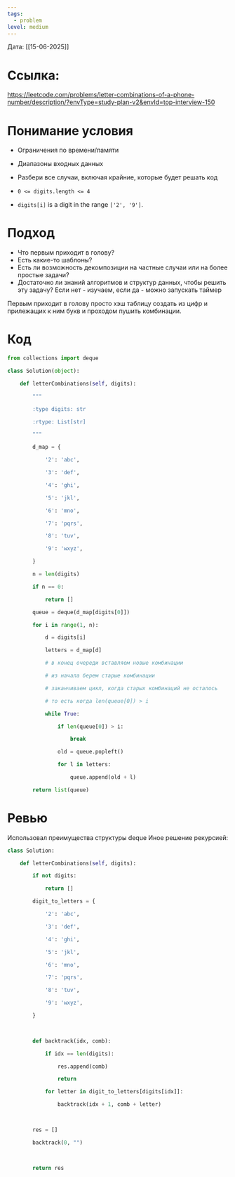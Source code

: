 ```yaml
---
tags:
  - problem
level: medium
---
```


Дата: [[15-06-2025]]

# Ссылка: 
https://leetcode.com/problems/letter-combinations-of-a-phone-number/description/?envType=study-plan-v2&envId=top-interview-150

# Понимание условия
 - Ограничения по времени/памяти
 - Диапазоны входных данных
 - Разбери все случаи, включая крайние, которые будет решать код

- `0 <= digits.length <= 4`
- `digits[i]` is a digit in the range `['2', '9']`.
# Подход
- Что первым приходит в голову?
- Есть какие-то шаблоны?
- Есть ли возможность декомпозиции на частные случаи или на более простые задачи?
- Достаточно ли знаний алгоритмов и структур данных, чтобы решить эту задачу? Если нет - изучаем, если да - можно запускать таймер

Первым приходит в голову просто хэш таблицу создать из цифр и прилежащих к ним букв и проходом пушить комбинации.
# Код
```python
from collections import deque

class Solution(object):

    def letterCombinations(self, digits):

        """

        :type digits: str

        :rtype: List[str]

        """

        d_map = {

            '2': 'abc',

            '3': 'def',

            '4': 'ghi',

            '5': 'jkl',

            '6': 'mno',

            '7': 'pqrs',

            '8': 'tuv',

            '9': 'wxyz',

        }

        n = len(digits)

        if n == 0:

            return []        

        queue = deque(d_map[digits[0]])

        for i in range(1, n):

            d = digits[i]

            letters = d_map[d]            

            # в конец очереди вставляем новые комбинации

            # из начала берем старые комбинации

            # заканчиваем цикл, когда старых комбинаций не осталось

            # то есть когда len(queue[0]) > i

            while True:

                if len(queue[0]) > i:

                    break

                old = queue.popleft()

                for l in letters:

                    queue.append(old + l)

        return list(queue)
```
# Ревью
Использовал преимущества структуры deque
Иное решение рекурсией:
```python
class Solution:

    def letterCombinations(self, digits):

        if not digits:

            return []

        digit_to_letters = {

            '2': 'abc',

            '3': 'def',

            '4': 'ghi',

            '5': 'jkl',

            '6': 'mno',

            '7': 'pqrs',

            '8': 'tuv',

            '9': 'wxyz',

        }

  

        def backtrack(idx, comb):

            if idx == len(digits):

                res.append(comb)

                return

            for letter in digit_to_letters[digits[idx]]:

                backtrack(idx + 1, comb + letter)

  

        res = []

        backtrack(0, "")

  

        return res
```